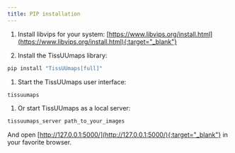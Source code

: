 ```yaml
---
title: PIP installation
---
```


1. Install libvips for your system: [https://www.libvips.org/install.html](https://www.libvips.org/install.html){:target="_blank"}

1. Install the TissUUmaps library:
```bash
pip install "TissUUmaps[full]"
```

1. Start the TissUUmaps user interface:
```bash
tissuumaps
```

1. Or start TissUUmaps as a local server:
```bash
tissuumaps_server path_to_your_images
```
And open [http://127.0.0.1:5000/](http://127.0.0.1:5000/){:target="_blank"} in your favorite browser.
